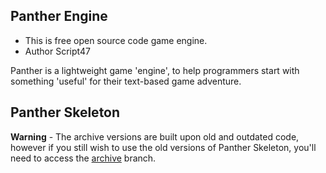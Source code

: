 Panther Engine
-
* This is free open source code game engine.
* Author Script47

Panther is a lightweight game 'engine', to help programmers start with something 'useful' for their text-based game adventure.

Panther Skeleton
-

**Warning** - The archive versions are built upon old and outdated code, however if you still wish to use the old versions of Panther Skeleton, you'll need to access the [archive](https://github.com/Script47/Panther/tree/archive) branch.
